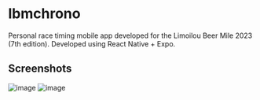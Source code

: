 # lbmchrono
Personal race timing mobile app developed for the Limoilou Beer Mile 2023 (7th edition). Developed using React Native + Expo. 

## Screenshots

![image](https://github.com/vmarceau/lbmchrono/assets/2816422/abdbafdc-55be-48d1-844e-095fa84da9b9)
![image](https://github.com/vmarceau/lbmchrono/assets/2816422/eea2fe92-1f4e-42a2-8aa3-98334898504d)


